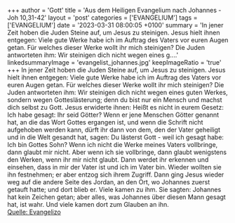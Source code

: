 +++
author = 'Gott'
title = 'Aus dem Heiligen Evangelium nach Johannes - Joh 10,31-42'
layout = 'post'
categories = ['EVANGELIUM']
tags = ['EVANGELIUM']
date = '2023-03-31 08:00:05 +0100'
summary = 'In jener Zeit hoben die Juden Steine auf, um Jesus zu steinigen. Jesus hielt ihnen entgegen: Viele gute Werke habe ich im Auftrag des Vaters vor euren Augen getan. Für welches dieser Werke wollt ihr mich steinigen? Die Juden antworteten ihm: Wir steinigen dich nicht wegen eines g....'
linkedsummaryImage = 'evangelist_johannes.jpg'
keepImageRatio = 'true'
+++
In jener Zeit hoben die Juden Steine auf, um Jesus zu steinigen.
Jesus hielt ihnen entgegen: Viele gute Werke habe ich im Auftrag des Vaters vor euren Augen getan. Für welches dieser Werke wollt ihr mich steinigen?
Die Juden antworteten ihm: Wir steinigen dich nicht wegen eines guten Werkes, sondern wegen Gotteslästerung; denn du bist nur ein Mensch und machst dich selbst zu Gott.<!--more-->
Jesus erwiderte ihnen: Heißt es nicht in eurem Gesetz: Ich habe gesagt: Ihr seid Götter?
Wenn er jene Menschen Götter genannt hat, an die das Wort Gottes ergangen ist, und wenn die Schrift nicht aufgehoben werden kann,
dürft ihr dann von dem, den der Vater geheiligt und in die Welt gesandt hat, sagen: Du lästerst Gott - weil ich gesagt habe: Ich bin Gottes Sohn?
Wenn ich nicht die Werke meines Vaters vollbringe, dann glaubt mir nicht.
Aber wenn ich sie vollbringe, dann glaubt wenigstens den Werken, wenn ihr mir nicht glaubt. Dann werdet ihr erkennen und einsehen, dass in mir der Vater ist und ich im Vater bin.
Wieder wollten sie ihn festnehmen; er aber entzog sich ihrem Zugriff.
Dann ging Jesus wieder weg auf die andere Seite des Jordan, an den Ort, wo Johannes zuerst getauft hatte; und dort blieb er.
Viele kamen zu ihm. Sie sagten: Johannes hat kein Zeichen getan; aber alles, was Johannes über diesen Mann gesagt hat, ist wahr.
Und viele kamen dort zum Glauben an ihn.<br> [Quelle: Evangelizo](https://evangeliumtagfuertag.org/DE/gospel)